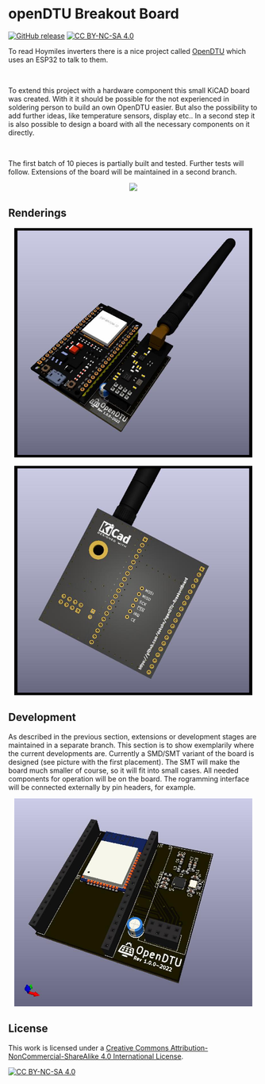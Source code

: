 # openDTU Breakout Board

[![GitHub release](https://img.shields.io/github/release/dokuhn/openDTU-BreakoutBoard.svg)](https://GitHub.com/dokuhn/openDTU-BreakoutBoard/releases/) [![CC BY-NC-SA 4.0][cc-by-nc-sa-shield]][cc-by-nc-sa]

To read Hoymiles inverters there is a nice project called [OpenDTU](https://github.com/tbnobody/OpenDTU) which uses an ESP32 to talk to them. 

<br>

To extend this project with a hardware component this small KiCAD board was created. With it it should be possible for the not experienced in soldering person to build an own OpenDTU easier. But also the possibility to add further ideas, like temperature sensors, display etc.. In a second step it is also possible to design a board with all the necessary components on it directly. 

<br>

The first batch of 10 pieces is partially built and tested. Further tests will follow. Extensions of the board will be maintained in a second branch. 


<p align="center">
<img src="./Renderings/openDTU.jpeg" width="480">
</p>


## Renderings

<p align="center">
<img src="./Renderings/openDTU-top.jpg" width="480">
</p>

<p align="center">
<img src="./Renderings/openDTU-bottom.jpg" width="480">
</p>

## Development

As described in the previous section, extensions or development stages are maintained in a separate branch. This section is to show exemplarily where the current developments are. Currently a SMD/SMT variant of the board is designed (see picture with the first placement). The SMT will make the board much smaller of course, so it will fit into small cases. All needed components for operation will be on the board. The rogramming interface will be connected externally by pin headers, for example. 

<p align="center">
<img src="./Renderings/openDTU_SMT.jpg" width="480">
</p>


## License 

This work is licensed under a
[Creative Commons Attribution-NonCommercial-ShareAlike 4.0 International License][cc-by-nc-sa].

[![CC BY-NC-SA 4.0][cc-by-nc-sa-image]][cc-by-nc-sa]

[cc-by-nc-sa]: http://creativecommons.org/licenses/by-nc-sa/4.0/
[cc-by-nc-sa-image]: https://licensebuttons.net/l/by-nc-sa/4.0/88x31.png
[cc-by-nc-sa-shield]: https://img.shields.io/badge/License-CC%20BY--NC--SA%204.0-lightgrey.svg

